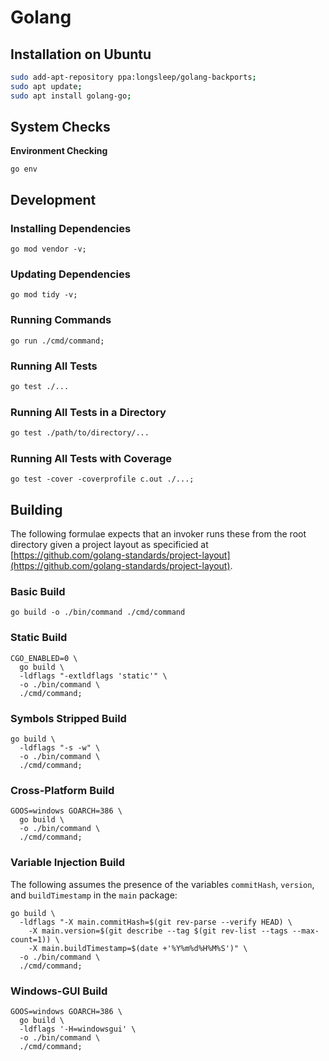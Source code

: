 # Golang

## Installation on Ubuntu

```bash
sudo add-apt-repository ppa:longsleep/golang-backports;
sudo apt update;
sudo apt install golang-go;
```

## System Checks

**Environment Checking**

```text
go env
```

## Development

### **Installing Dependencies**

```text
go mod vendor -v;
```

### **Updating Dependencies**

```text
go mod tidy -v;
```

### **Running Commands**

```text
go run ./cmd/command;
```

### **Running All Tests**

```bash
go test ./...
```

### **Running All Tests in a Directory**

```bash
go test ./path/to/directory/...
```

### **Running All Tests with Coverage**

```text
go test -cover -coverprofile c.out ./...;
```

## Building

The following formulae expects that an invoker runs these from the root directory given a project layout as specificied at [https://github.com/golang-standards/project-layout](https://github.com/golang-standards/project-layout).

### **Basic Build**

```text
go build -o ./bin/command ./cmd/command
```

### **Static Build**

```text
CGO_ENABLED=0 \
  go build \
  -ldflags "-extldflags 'static'" \
  -o ./bin/command \
  ./cmd/command;
```

### **Symbols Stripped Build**

```text
go build \
  -ldflags "-s -w" \
  -o ./bin/command \
  ./cmd/command;
```

### **Cross-Platform Build**

```text
GOOS=windows GOARCH=386 \
  go build \
  -o ./bin/command \
  ./cmd/command;
```

### **Variable Injection Build**

The following assumes the presence of the variables `commitHash`, `version`, and `buildTimestamp` in the `main` package:

```text
go build \
  -ldflags "-X main.commitHash=$(git rev-parse --verify HEAD) \
    -X main.version=$(git describe --tag $(git rev-list --tags --max-count=1)) \
    -X main.buildTimestamp=$(date +'%Y%m%d%H%M%S')" \
  -o ./bin/command \
  ./cmd/command;
```

### **Windows-GUI Build**

```text
GOOS=windows GOARCH=386 \
  go build \
  -ldflags '-H=windowsgui' \
  -o ./bin/command \
  ./cmd/command;
```

